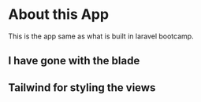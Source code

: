 # About this App

This is the app same as what is built in laravel bootcamp.

## I have gone with the blade
## Tailwind for styling the views
